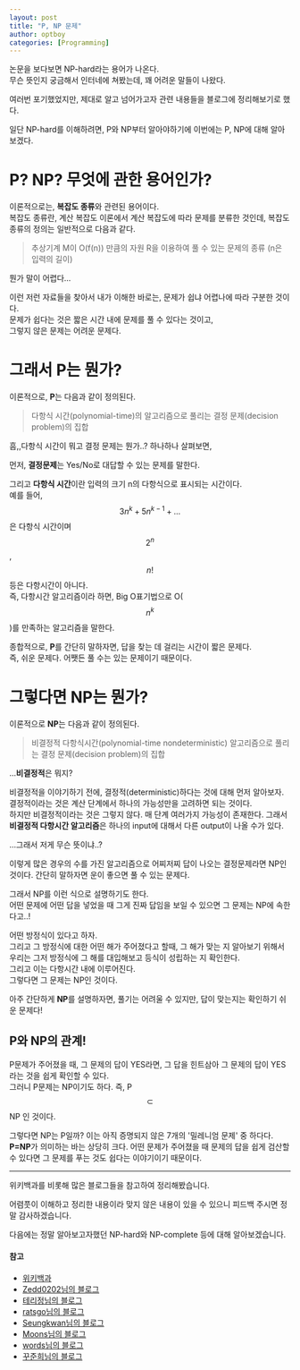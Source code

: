 ```yaml
---
layout: post
title: "P, NP 문제"
author: optboy
categories: [Programming]
---
```


논문을 보다보면 NP-hard라는 용어가 나온다.  
무슨 뜻인지 궁금해서 인터네에 쳐봤는데, 꽤 어려운 말들이 나왔다. 

여러번 포기했었지만, 제대로 알고 넘어가고자 관련 내용들을 블로그에 정리해보기로 했다.

일단 NP-hard를 이해하려면, P와 NP부터 알아야하기에 이번에는 P, NP에 대해 알아보겠다.

# P? NP? 무엇에 관한 용어인가?  
  
이론적으로는, **복잡도 종류**와 관련된 용어이다.  
복잡도 종류란, 계산 복잡도 이론에서 계산 복잡도에 따라 문제를 분류한 것인데, 복잡도 종류의 정의는 일반적으로 다음과 같다.  
  
> 추상기계 M이 O(f(n)) 만큼의 자원 R을 이용하여 풀 수 있는 문제의 종류 (n은 입력의 길이)

뭔가 말이 어렵다...  

이런 저런 자료들을 찾아서 내가 이해한 바로는, 문제가 쉽냐 어렵나에 따라 구분한 것이다.  
문제가 쉽다는 것은 짧은 시간 내에 문제를 풀 수 있다는 것이고,  
그렇지 않은 문제는 어려운 문제다.

# 그래서 P는 뭔가?  

이론적으로, **P**는 다음과 같이 정의된다.  
> 다항식 시간(polynomial-time)의 알고리즘으로 풀리는 결정 문제(decision problem)의 집합

흠,,다항식 시간이 뭐고 결정 문제는 뭔가..?
하나하나 살펴보면,  

먼저, **결정문제**는 Yes/No로 대답할 수 있는 문제를 말한다. 

그리고 **다항식 시간**이란 입력의 크기 n의 다항식으로 표시되는 시간이다.  
예를 들어, $$3n^k + 5n^{k-1} + ...$$은 다항식 시간이며 $$2^n$$, $$n!$$등은 다항시간이 아니다.  
즉, 다항시간 알고리즘이라 하면, Big O표기법으로 O($$n^k$$)를 만족하는 알고리즘을 말한다.

종합적으로, **P**를 간단히 말하자면, 답을 찾는 데 걸리는 시간이 짧은 문제다.  
즉, 쉬운 문제다. 어쨋든 풀 수는 있는 문제이기 때문이다.

# 그렇다면 NP는 뭔가?

이론적으로 **NP**는 다음과 같이 정의된다.
> 비결정적 다항식시간(polynomial-time nondeterministic) 알고리즘으로 풀리는 결정 문제(decision problem)의 집합

...**비결정적**은 뭐지?

비결정적을 이야기하기 전에, 결정적(deterministic)하다는 것에 대해 먼저 알아보자.  
결정적이라는 것은 계산 단계에서 하나의 가능성만을 고려하면 되는 것이다.  
하지만 비결정적이라는 것은 그렇지 않다. 매 단계 여러가지 가능성이 존재한다. 
그래서 **비결정적 다항시간 알고리즘**은 하나의 input에 대해서 다른 output이 나올 수가 있다.  

...그래서 저게 무슨 뜻이냐..?  

이렇게 많은 경우의 수를 가진 알고리즘으로 어찌저찌 답이 나오는 결정문제라면 NP인 것이다.
간단히 말하자면 운이 좋으면 풀 수 있는 문제다.

그래서 NP를 이런 식으로 설명하기도 한다.  
어떤 문제에 어떤 답을 넣었을 때 그게 진짜 답임을 보일 수 있으면 그 문제는 NP에 속한다고..!  

어떤 방정식이 있다고 하자.  
그리고 그 방정식에 대한 어떤 해가 주어졌다고 할때, 그 해가 맞는 지 알아보기 위해서 우리는 그저 방정식에 그 해를 대입해보고 등식이 성립하는 지 확인한다.  
그리고 이는 다항시간 내에 이루어진다.  
그렇다면 그 문제는 NP인 것이다.

아주 간단하게 **NP**를 설명하자면, 풀기는 어려울 수 있지만, 답이 맞는지는 확인하기 쉬운 문제다!

## P와 NP의 관계!
P문제가 주어졌을 때, 그 문제의 답이 YES라면, 그 답을 힌트삼아 그 문제의 답이 YES라는 것을 쉽게 확인할 수 있다.  
그러니 P문제는 NP이기도 하다. 즉, P $$\subset$$ NP 인 것이다.

그렇다면 NP는 P일까?
이는 아직 증명되지 않은 7개의 '밀레니엄 문제' 중 하다다.  
**P=NP**가 의미하는 바는 상당히 크다. 어떤 문제가 주어졌을 때 문제의 답을 쉽게 검산할 수 있다면 그 문제를 푸는 것도 쉽다는 이야기이기 때문이다.  

-----  

위키백과를 비롯해 많은 블로그들을 참고하여 정리해봤습니다.  

어렴풋이 이해하고 정리한 내용이라 맞지 않은 내용이 있을 수 있으니 피드백 주시면 정말 감사하겠습니다.  

다음에는 정말 알아보고자했던 NP-hard와 NP-complete 등에 대해 알아보겠습니다.

#### 참고
- [위키백과](https://ko.wikipedia.org/wiki/P_(%EB%B3%B5%EC%9E%A1%EB%8F%84))
- [Zedd0202님의 블로그](https://zeddios.tistory.com/92)
- [테리정님의 블로그](https://inverse90.tistory.com/entry/PNP-NP-Hard-NP-Complete)
- [ratsgo님의 블로그](https://ratsgo.github.io/data%20structure&algorithm/2017/11/30/NP/)
- [Seungkwan님의 블로그](https://seungkwan.tistory.com/6)
- [Moons님의 블로그](http://m304050.blogspot.com/2014/01/p-np.html)
- [words님의 블로그](https://bywords.tistory.com/entry/Algorithms-NP-%EC%9D%B4%EB%A1%A0NP-theory)
- [꾸준희님의 블로그](https://eehoeskrap.tistory.com/286)